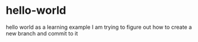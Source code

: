 # hello-world
hello world as a learning example
I am trying to figure out how to create a new branch and commit to it
